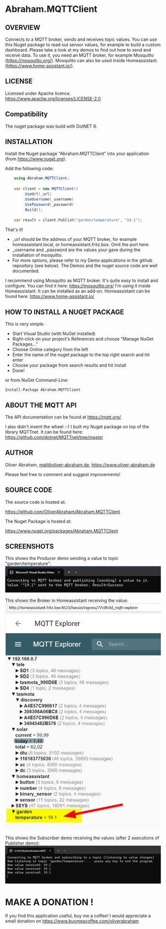 # Abraham.MQTTClient

## OVERVIEW

Connects to a MQTT broker, sends and receives topic values.
You can use this Nuget package to read out sensor values, for example to build a custom dashboard.
Please take a look at my demos to find out how to send and receive data.
To use it, you need an MQTT broker, for example Mosquitto (https://mosquitto.org/).
Mosquitto can also be used inside Homeassistant. (https://www.home-assistant.io/).


## LICENSE

Licensed under Apache licence.
https://www.apache.org/licenses/LICENSE-2.0


## Compatibility

The nuget package was build with DotNET 6.



## INSTALLATION

Install the Nuget package "Abraham.MQTTClient" into your application (from https://www.nuget.org).

Add the following code:
```C#
    using Abraham.MQTTClient;

    var client = new MQTTClient()
        .UseUrl(_url)
        .UseUsername(_username)
        .UsePassword(_password)
        .Build();

    var result = client.Publish("garden/temperature", "19.1");
```


That's it!

- _url should be the address of your MQTT broker, for example homeassistant.local, or homeassistant.fritz.box. Omit the port here.
- _username and _password are the values your gave during the installation of mosquitto.
- For more options, please refer to my Demo applications in the github repository (see below).
The Demos and the nuget source code are well documented.




I recommend using Mosquitto as MQTT broker. It's quite easy to install and configure.
You can find it here: https://mosquitto.org/
I'm using it inside Homeassistant. It can be installed as an add-on.
Homeassistant can be found here: https://www.home-assistant.io/



## HOW TO INSTALL A NUGET PACKAGE
This is very simple:
- Start Visual Studio (with NuGet installed) 
- Right-click on your project's References and choose "Manage NuGet Packages..."
- Choose Online category from the left
- Enter the name of the nuget package to the top right search and hit enter
- Choose your package from search results and hit install
- Done!


or from NuGet Command-Line:

    Install-Package Abraham.MQTTClient


## ABOUT THE MQTT API

The API documentation can be found at https://mqtt.org/

I also didn't invent the wheel :-) 
I built my Nuget package on top of the library MQTTnet. It can be found here: https://github.com/dotnet/MQTTnet/tree/master




## AUTHOR

Oliver Abraham, mail@oliver-abraham.de, https://www.oliver-abraham.de

Please feel free to comment and suggest improvements!



## SOURCE CODE

The source code is hosted at:

https://github.com/OliverAbraham/Abraham.MQTTClient

The Nuget Package is hosted at: 

https://www.nuget.org/packages/Abraham.MQTTClient



## SCREENSHOTS

This shows the Producer demo sending a value to topic "garden/temperature":
![](Screenshots/screenshot1.jpg)

This shows the Broker in Homeassistant receiving the value:
![](Screenshots/screenshot2.jpg)

This shows the Subscriber demo receiving the values (after 2 executions of Publisher demo):
![](Screenshots/screenshot3.jpg)


# MAKE A DONATION !

If you find this application useful, buy me a coffee!
I would appreciate a small donation on https://www.buymeacoffee.com/oliverabraham
